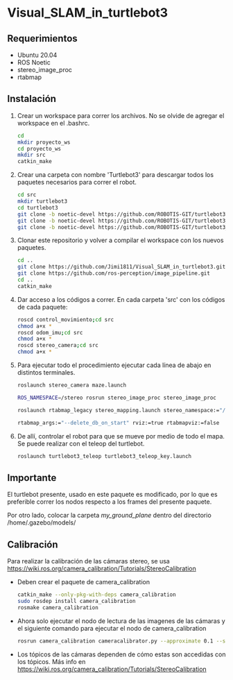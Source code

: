 # Visual_SLAM_in_turtlebot3

## Requerimientos
- Ubuntu 20.04
- ROS Noetic
- stereo_image_proc
- rtabmap

## Instalación

1. Crear un workspace para correr los archivos. No se olvide de agregar el workspace en el .bashrc.
   
   ```bash
   cd
   mkdir proyecto_ws
   cd proyecto_ws
   mkdir src
   catkin_make

   ```

2. Crear una carpeta con nombre 'Turtlebot3' para descargar todos los paquetes necesarios para correr el robot.

    ```bash
    cd src
    mkdir turtlebot3
    cd turtlebot3
    git clone -b noetic-devel https://github.com/ROBOTIS-GIT/turtlebot3.git
    git clone -b noetic-devel https://github.com/ROBOTIS-GIT/turtlebot3_msgs.git
    git clone -b noetic-devel https://github.com/ROBOTIS-GIT/turtlebot3_simulations.git

    ```

3. Clonar este repositorio y volver a compilar el workspace con los nuevos paquetes.
   ```bash
   cd ..
   git clone https://github.com/Jimi1811/Visual_SLAM_in_turtlebot3.git
   git clone https://github.com/ros-perception/image_pipeline.git
   cd ..
   catkin_make

   ```
   
4. Dar acceso a los códigos a correr. En cada carpeta 'src' con los códigos de cada paquete:
   ```bash
   roscd control_movimiento;cd src
   chmod a+x *
   roscd odom_imu;cd src
   chmod a+x *
   roscd stereo_camera;cd src
   chmod a+x *

   ``` 

5. Para ejecutar todo el procedimiento ejecutar cada línea de abajo en distintos terminales.

   ```bash
   roslaunch stereo_camera maze.launch

   ``` 

   ```bash
   ROS_NAMESPACE=/stereo rosrun stereo_image_proc stereo_image_proc

   ``` 

   ```bash
   roslaunch rtabmap_legacy stereo_mapping.launch stereo_namespace:="/stereo" 

   ``` 
   
   ```bash
   rtabmap_args:="--delete_db_on_start" rviz:=true rtabmapviz:=false

   ``` 

6. De allí, controlar el robot para que se mueve por medio de todo el mapa. Se puede realizar con el teleop del turtlebot.
   ```bash
   roslaunch turtlebot3_teleop turtlebot3_teleop_key.launch

   ```

## Importante

El turtlebot presente, usado en este paquete es modificado, por lo que es preferible correr los nodos respecto a los frames del presente paquete.

Por otro lado, colocar la carpeta _my_ground_plane_ dentro del directorio /home/.gazebo/models/


## Calibración
Para realizar la calibración de las cámaras stereo, se usa https://wiki.ros.org/camera_calibration/Tutorials/StereoCalibration
- Deben crear el paquete de camera_calibration
   ```bash
   catkin_make --only-pkg-with-deps camera_calibration
   sudo rosdep install camera_calibration
   rosmake camera_calibration

   ```

- Ahora solo ejecutar el nodo de lectura de las imagenes de las cámaras y el siguiente comando para ejecutar el nodo de camera_calibration

   ```bash
   rosrun camera_calibration cameracalibrator.py --approximate 0.1 --size 8x6 --square 0.108 right:=/my_stereo/right/image_raw left:=/my_stereo/left/image_raw right_camera:=/my_stereo/right left_camera:=/my_stereo/left
   
   ```
- Los tópicos de las cámaras dependen de cómo estas son accedidas con los tópicos. Más info en https://wiki.ros.org/camera_calibration/Tutorials/StereoCalibration
